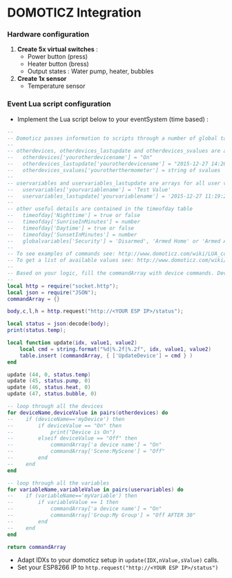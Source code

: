 # DOMOTICZ Integration

### Hardware configuration
1. **Create 5x virtual switches** :
    * Power button (press)
    * Heater button (bress)
    * Output states : Water pump, heater, bubbles
2. **Create 1x sensor**
    * Temperature sensor

### Event Lua script configuration

* Implement the Lua script below to your eventSystem (time based) :
```lua
--
-- Domoticz passes information to scripts through a number of global tables
--
-- otherdevices, otherdevices_lastupdate and otherdevices_svalues are arrays for all devices: 
--   otherdevices['yourotherdevicename'] = "On"
--   otherdevices_lastupdate['yourotherdevicename'] = "2015-12-27 14:26:40"
--   otherdevices_svalues['yourotherthermometer'] = string of svalues
--
-- uservariables and uservariables_lastupdate are arrays for all user variables: 
--   uservariables['yourvariablename'] = 'Test Value'
--   uservariables_lastupdate['yourvariablename'] = '2015-12-27 11:19:22'
--
-- other useful details are contained in the timeofday table
--   timeofday['Nighttime'] = true or false
--   timeofday['SunriseInMinutes'] = number
--   timeofday['Daytime'] = true or false
--   timeofday['SunsetInMinutes'] = number
--   globalvariables['Security'] = 'Disarmed', 'Armed Home' or 'Armed Away'
--
-- To see examples of commands see: http://www.domoticz.com/wiki/LUA_commands#General
-- To get a list of available values see: http://www.domoticz.com/wiki/LUA_commands#Function_to_dump_all_variables_supplied_to_the_script
--
-- Based on your logic, fill the commandArray with device commands. Device name is case sensitive. 
--
local http = require("socket.http");
local json = require("JSON");
commandArray = {}

body,c,l,h = http.request("http://<YOUR ESP IP>/status");

local status = json:decode(body);
print(status.temp);

local function update(idx, value1, value2)
    local cmd = string.format("%d|%.2f|%.2f", idx, value1, value2)
    table.insert (commandArray, { ['UpdateDevice'] = cmd } )
end

update (44, 0, status.temp)
update (45, status.pump, 0)
update (46, status.heat, 0)
update (47, status.bubble, 0)

-- loop through all the devices
for deviceName,deviceValue in pairs(otherdevices) do
--    if (deviceName=='myDevice') then
--        if deviceValue == "On" then
--            print("Device is On")
--        elseif deviceValue == "Off" then
--            commandArray['a device name'] = "On"
--            commandArray['Scene:MyScene'] = "Off"
--        end
--    end
end

-- loop through all the variables
for variableName,variableValue in pairs(uservariables) do
--    if (variableName=='myVariable') then
--        if variableValue == 1 then
--            commandArray['a device name'] = "On"
--            commandArray['Group:My Group'] = "Off AFTER 30"
--        end
--    end
end

return commandArray
```

* Adapt IDXs to your domoticz setup in ```update(IDX,nValue,sValue)``` calls.
* Set your ESP8266 IP  to ```http.request("http://<YOUR ESP IP>/status")```